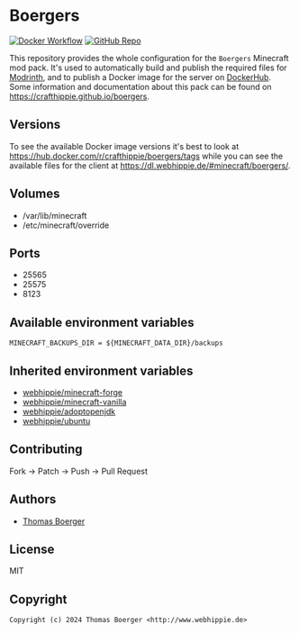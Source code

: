 # Boergers

[![Docker Workflow](https://github.com/crafthippie/boergers/actions/workflows/docker.yml/badge.svg)](https://github.com/crafthippie/boergers/actions/workflows/docker.yml) [![GitHub Repo](https://img.shields.io/badge/github-repo-yellowgreen)](https://github.com/crafthippie/boergers)

This repository provides the whole configuration for the `Boergers` Minecraft
mod pack. It's used to automatically build and publish the required files for
[Modrinth][modrinth], and to publish a Docker image for the server on
[DockerHub][dockerhub]. Some information and documentation about this pack can
be found on https://crafthippie.github.io/boergers.

## Versions

To see the available Docker image versions it's best to look at
https://hub.docker.com/r/crafthippie/boergers/tags while you can see the
available files for the client at https://dl.webhippie.de/#minecraft/boergers/.

## Volumes

-   /var/lib/minecraft
-   /etc/minecraft/override

## Ports

-   25565
-   25575
-   8123

## Available environment variables

```console
MINECRAFT_BACKUPS_DIR = ${MINECRAFT_DATA_DIR}/backups
```

## Inherited environment variables

-   [webhippie/minecraft-forge](https://github.com/dockhippie/minecraft-forge#available-environment-variables)
-   [webhippie/minecraft-vanilla](https://github.com/dockhippie/minecraft-vanilla#available-environment-variables)
-   [webhippie/adoptopenjdk](https://github.com/dockhippie/adoptopenjdk#available-environment-variables)
-   [webhippie/ubuntu](https://github.com/dockhippie/ubuntu#available-environment-variables)

## Contributing

Fork -> Patch -> Push -> Pull Request

## Authors

-   [Thomas Boerger](https://github.com/tboerger)

## License

MIT

## Copyright

```console
Copyright (c) 2024 Thomas Boerger <http://www.webhippie.de>
```

[modrinth]: https://modrinth.com/
[dockerhub]: https://hub.docker.com/r/crafthippie/boergers
